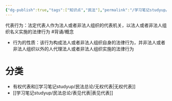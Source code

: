 ```yaml
---
{"dg-publish":true,"tags":["知识点","民法"],"permalink":"/学习笔记studyup/民法总论/代表行为/","dgPassFrontmatter":true,"created":"2024-09-16T10:44:44.631+08:00","updated":"2024-10-27T18:29:57.876+08:00"}
---
```


代表行为：法定代表人作为法人或者非法人组织的代表机关，以法人或者非法人组织名义实施的法律行为 #背诵/概念 
- 行为的性质：该行为构成法人或者非法人组织自身的法律行为，并非法人或者非法人组织以外的人代理法人或者非法人组织实施的法律行为

# 分类
- 有权代表和[[学习笔记studyup/民法总论/无权代表\|无权代表]]
- [[学习笔记studyup/民法总论/表见代表\|表见代表]]